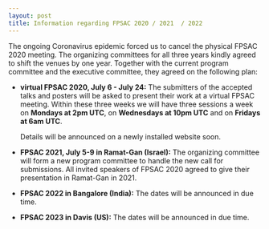 ```yaml
---
layout: post
title: Information regarding FPSAC 2020 / 2021  / 2022
---
```


The ongoing Coronavirus epidemic forced us to cancel the physical FPSAC 2020 meeting.
The organizing committees for all three years kindly agreed to shift the venues by one year.
Together with the current program committee and the executive committee, they agreed on the following plan:

* **virtual FPSAC 2020, July 6 - July 24:** The submitters of the accepted talks and posters will be asked to present their work at a virtual FPSAC meeting.
  Within these three weeks we will have three sessions a week on **Mondays at 2pm UTC**, on **Wednesdays at 10pm UTC** and on **Fridays at 6am UTC**.

  Details will be announced on a newly installed website soon.

* **FPSAC 2021, July 5-9 in Ramat-Gan (Israel):** The organizing committee will form a new program committee to handle the new call for submissions. All invited speakers of FPSAC 2020 agreed to give their presentation in Ramat-Gan in 2021.

* **FPSAC 2022 in Bangalore (India):** The dates will be announced in due time.

* **FPSAC 2023 in Davis (US):** The dates will be announced in due time.
